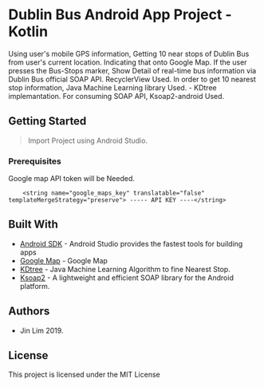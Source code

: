 # Dublin Bus Android App Project - Kotlin

Using user's mobile GPS information, Getting 10 near stops of Dublin Bus from user's current location. Indicating that onto Google Map. If the user presses the Bus-Stops marker, Show Detail of real-time bus information via Dublin Bus official SOAP API.
RecyclerView Used. In order to get 10 nearest stop information, Java Machine Learning library Used. - KDtree implemantation. For consuming SOAP API, Ksoap2-android Used.

## Getting Started

> Import Project using Android Studio.

### Prerequisites

Google map API token will be Needed.

```
    <string name="google_maps_key" translatable="false" templateMergeStrategy="preserve"> ----- API KEY ----</string>
```

## Built With

* [Android SDK](https://developer.android.com/studio/) - Android Studio provides the fastest tools for building apps
* [Google Map](https://developers.google.com/maps/documentation/android-sdk/start/) - Google Map
* [KDtree](http://java-ml.sourceforge.net/api/0.1.0/net/sf/javaml/core/kdtree/KDTree.html/) - Java Machine Learning Algorithm to fine Nearest Stop.
* [Ksoap2](http://www.kobjects.org/ksoap2/index.html/) - A lightweight and efficient SOAP library for the Android platform.


## Authors

* Jin Lim 2019.

## License

This project is licensed under the MIT License

